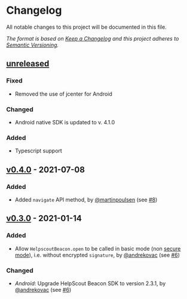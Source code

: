 # Changelog

All notable changes to this project will be documented in this file.

_The format is based on [Keep a Changelog](http://keepachangelog.com/) and this project adheres to [Semantic Versioning](http://semver.org/)._

## [unreleased]

### Fixed

- Removed the use of jcenter for Android

### Changed

- Android native SDK is updated to v. 4.1.0

### Added

- Typescript support

## [v0.4.0] - 2021-07-08

### Added

- Added `navigate` API method, by [@martinpoulsen](https://github.com/martinpoulsen) (see [#8](https://github.com/Driversnote-Dev/react-native-helpscout-beacon/pull/8))

## [v0.3.0] - 2021-01-14

### Added

- Allow `HelpscoutBeacon.open` to be called in basic mode (non [secure mode](https://developer.helpscout.com/beacon-2/web/secure-mode/)), i.e. without encrypted `signature`, by [@andrekovac](https://github.com/andrekovac) (see [#6](https://github.com/Driversnote-Dev/react-native-helpscout-beacon/pull/6))

### Changed

- _Android_: Upgrade HelpScout Beacon SDK to version 2.3.1, by [@andrekovac](https://github.com/andrekovac) (see [#6](https://github.com/Driversnote-Dev/react-native-helpscout-beacon/pull/6))

[unreleased]: https://github.com/Driversnote-Dev/react-native-helpscout-beacon/compare/v0.4.0...master
[v0.4.0]: https://github.com/Driversnote-Dev/react-native-helpscout-beacon/compare/v0.3.0...v0.4.0
[v0.3.0]: https://github.com/Driversnote-Dev/react-native-helpscout-beacon/compare/v0.2.2...v0.3.0
